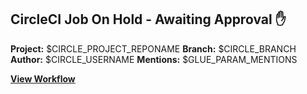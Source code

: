 ## CircleCI Job On Hold - Awaiting Approval ✋  
  
**Project:** $CIRCLE_PROJECT_REPONAME
**Branch:** $CIRCLE_BRANCH
**Author:** $CIRCLE_USERNAME
**Mentions:** $GLUE_PARAM_MENTIONS

[**View Workflow**](${GLUE_PARAM_CIRCLECI_HOST}/workflow-run/${CIRCLE_WORKFLOW_ID})